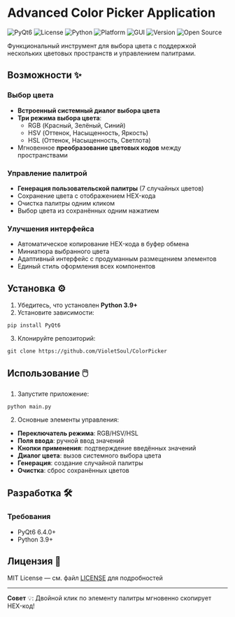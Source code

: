 # Advanced Color Picker Application

![PyQt6](https://img.shields.io/badge/PyQt6-41CD52?style=flat&logo=qt&logoColor=white)
![License](https://img.shields.io/badge/License-MIT-blue)
![Python](https://img.shields.io/badge/Python-3.9%2B-3776AB?logo=python&logoColor=white)
![Platform](https://img.shields.io/badge/Platform-Windows%20%7C%20Linux%20%7C%20macOS-555555)
![GUI](https://img.shields.io/badge/GUI-PyQt6-41CD52)
![Version](https://img.shields.io/badge/Version-1.0.0-orange)
![Open Source](https://img.shields.io/badge/Open%20Source-%E2%9C%93-brightgreen)

Функциональный инструмент для выбора цвета с поддержкой нескольких цветовых пространств и управлением палитрами.

## Возможности ✨

### Выбор цвета
- **Встроенный системный диалог выбора цвета**
- **Три режима выбора цвета**:
    - RGB (Красный, Зелёный, Синий)
    - HSV (Оттенок, Насыщенность, Яркость)
    - HSL (Оттенок, Насыщенность, Светлота)
- Мгновенное **преобразование цветовых кодов** между пространствами

### Управление палитрой
- **Генерация пользовательской палитры** (7 случайных цветов)
- Сохранение цвета с отображением HEX-кода
- Очистка палитры одним кликом
- Выбор цвета из сохранённых одним нажатием

### Улучшения интерфейса
- Автоматическое копирование HEX-кода в буфер обмена
- Миниатюра выбранного цвета
- Адаптивный интерфейс с продуманным размещением элементов
- Единый стиль оформления всех компонентов

## Установка ⚙️

1. Убедитесь, что установлен **Python 3.9+**
2. Установите зависимости:
```
pip install PyQt6
```
3. Клонируйте репозиторий:
```
git clone https://github.com/VioletSoul/ColorPicker
```

## Использование 🖱️

1. Запустите приложение:
```
python main.py
```
2. Основные элементы управления:
- **Переключатель режима**: RGB/HSV/HSL
- **Поля ввода**: ручной ввод значений
- **Кнопки применения**: подтверждение введённых значений
- **Диалог цвета**: вызов системного выбора цвета
- **Генерация**: создание случайной палитры
- **Очистка**: сброс сохранённых цветов

## Разработка 🛠️

### Требования
- PyQt6 6.4.0+
- Python 3.9+

## Лицензия 📄
MIT License — см. файл [LICENSE](LICENSE) для подробностей

---

**Совет** 💡: Двойной клик по элементу палитры мгновенно скопирует HEX-код!
